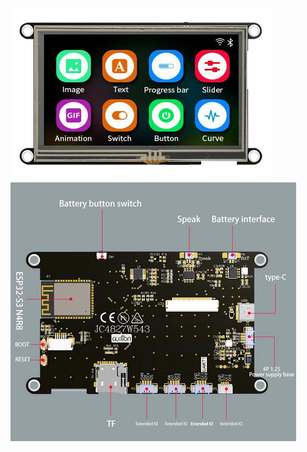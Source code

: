 ![alt front](https://github.com/vldmr-d/Guition-ESP32-S3-JC4827W543R_I/blob/main/front.png)
![alt back](https://github.com/vldmr-d/Guition-ESP32-S3-JC4827W543R_I/blob/main/back.png)
